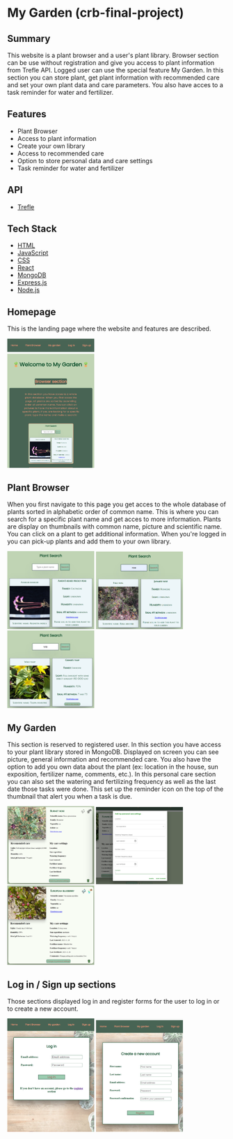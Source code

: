 # My Garden (crb-final-project)

## Summary

This website is a plant browser and a user's plant library. Browser section can be use without registration and give you access to plant information from Trefle API. Logged user can use the special feature My Garden. In this section you can store plant, get plant information with recommended care and set your own plant data and care parameters. You also have acces to a task reminder for water and fertilizer.

## Features
- Plant Browser
- Access to plant information
- Create your own library
- Access to recommended care
- Option to store personal data and care settings
- Task reminder for water and fertilizer


## API
- [Trefle](https://github.com/treflehq/trefle-api)

## Tech Stack
- [HTML](https://developer.mozilla.org/en-US/docs/Glossary/HTML)
- [JavaScript](https://developer.mozilla.org/en-US/docs/Web/JavaScript)
- [CSS](https://developer.mozilla.org/en-US/docs/Web/CSS)
- [React](https://reactwithhooks.netlify.app/)
- [MongoDB](https://www.mongodb.com/fr-fr)
- [Express.js](https://expressjs.com/)
- [Node.js](https://nodejs.org/en)

## Homepage

This is the landing page where the website and features are described.

<img src="./client/src/assets/homepage.png" width="200" height="auto">




## Plant Browser

When you first navigate to this page you get acces to the whole database of plants sorted in alphabetic order of common name. This is where you can search for a specific plant name and get acces to more information. Plants are display on thumbnails with common name, picture and scientific name. You can click on a plant to get additional information. When you're logged in you can pick-up plants and add them to your own library. 

<img src="./client/src/assets/plantSearch1.png" width="200" height="auto">
<img src="./client/src/assets/plantSearch2.png" width="200" height="auto">
<img src="./client/src/assets/plantSearch3.png" width="200" height="auto">

## My Garden

This section is reserved to registered user. In this section you have access to your plant library stored in MongoDB. Displayed on screen you can see picture, general information and recommended care. You also have the option to add you own data about the plant (ex: location in the house, sun exposition, fertilizer name, comments, etc.). In this personal care section you can also set the watering and fertilizing frequency as well as the last date those tasks were done. This set up the reminder icon on the top of the thumbnail that alert you when a task is due.  

<img src="./client/src/assets/myGarden1.png" width="200" height="auto">
<img src="./client/src/assets/myGarden2.png" width="200" height="auto">
<img src="./client/src/assets/myGarden3.png" width="200" height="auto">


## Log in / Sign up sections

Those sections displayed log in and register forms for the user to log in or to create a new account.  

<img src="./client/src/assets/login.png" width="200" height="auto">
<img src="./client/src/assets/register.png" width="200" height="auto">


